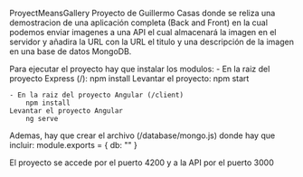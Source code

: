 ProyectMeansGallery
Proyecto de Guillermo Casas donde se reliza una demostracion de 
una aplicación completa (Back and Front) en la cual podemos enviar imagenes a una API el cual
almacenará la imagen en el servidor y añadira la URL con la URL el titulo y una descripción de
la imagen en una base de datos MongoDB.

Para ejecutar el proyecto hay que instalar los modulos:
	- En la raiz del proyecto Express (/):
		npm install
	Levantar el proyecto:
		npm start
		
	- En la raiz del proyecto Angular (/client)
		npm install
	Levantar el proyecto Angular
		ng serve

Ademas, hay que crear el archivo (/database/mongo.js) donde hay que incluir:
	module.exports = {
		db: "<URL-MongoDB>"
	}

El proyecto se accede por el puerto 4200 y a la API por el puerto 3000
	
